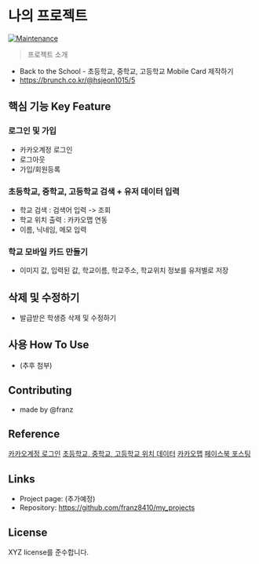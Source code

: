 # 나의 프로젝트
[![Maintenance](https://img.shields.io/badge/Maintained%3F-yes-green.svg)](https://github.com/ohahohah/readme-template/graphs/commit-activity) 

> 프로젝트 소개
- Back to the School - 초등학교, 중학교, 고등학교 Mobile Card 제작하기
- https://brunch.co.kr/@hsjeon1015/5

## 핵심 기능  Key Feature
### 로그인 및 가입
- 카카오계정 로그인 
- 로그아웃 
- 가입/회원등록 

### 초등학교, 중학교, 고등학교 검색 + 유저 데이터 입력
- 학교 검색 : 검색어 입력 -> 조회 
- 학교 위치 출력 : 카카오맵 연동
- 이름, 닉네임, 메모 입력

### 학교 모바일 카드 만들기
- 이미지 값, 입력된 값, 학교이름, 학교주소, 학교위치 정보를 유저별로 저장

## 삭제 및 수정하기 
- 발급받은 학생증 삭제 및 수정하기

## 사용 How To Use
- (추후 첨부)

## Contributing
- made by @franz

## Reference
[카카오계정 로그인](https://developers.kakao.com/docs/latest/ko/kakaologin/common)
[초등학교, 중학교, 고등학교 위치 데이터](https://www.data.go.kr/tcs/dss/selectStdDataDetailView.do?publicDataPk=15021148)
[카카오맵](https://apis.map.kakao.com/web/sample/staticMap/)
[페이스북 포스팅](https://developers.facebook.com/docs/graph-api/using-graph-api#publishing)

## Links
- Project page: (추가예정)
- Repository: https://github.com/franz8410/my_projects

## License
XYZ license를 준수합니다.  
